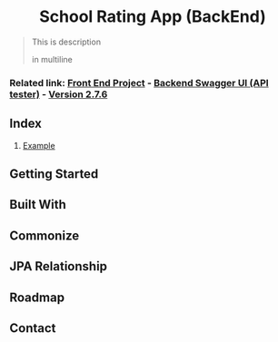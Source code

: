 <!-- PROJECT NAME -->

# <div style="text-align: center;">School Rating App (BackEnd)</div>

<!-- DESCRIPTION -->
> This is description
>
> in multiline

<!-- RELATED LINK  -->

### Related link: [Front End Project][front-end-url] - [Backend Swagger UI (API tester)][swagger-url] - [Version 2.7.6][old-version-url]

<!-- Index, TABLE OF CONTENTS -->

## Index

1. [Example](#Built-With)

## Getting Started

## Built With

## Commonize

## JPA Relationship

## Roadmap

## Contact

<!-- MARKDOWN LINKS -->

[swagger-url]: http://localhost:8080/api/v1/swagger-ui/index.html

[front-end-url]: http://localhost:8080/api/v1/swagger-ui/index.html

[old-version-url]: https://github.com/vuhungson158/school-subject-rating-BE

<!-- IMAGES -->
